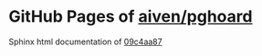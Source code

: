GitHub Pages of [aiven/pghoard](https://github.com/aiven/pghoard.git)
===
Sphinx html documentation of [09c4aa87](https://github.com/aiven/pghoard/tree/09c4aa873d9664f9f96a1abf9bdb460995a87b0e)

